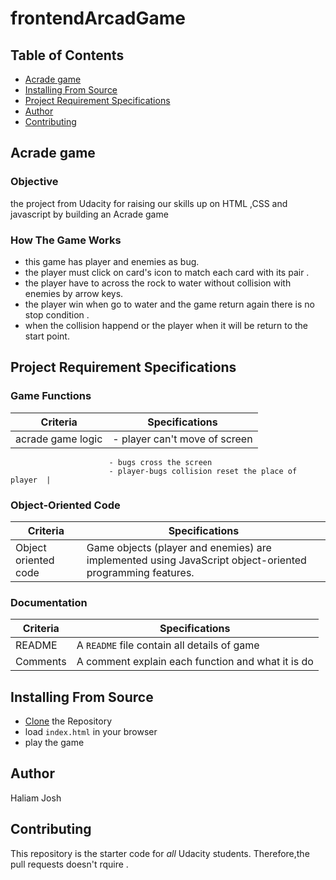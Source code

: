 # frontendArcadGame

## Table of Contents

* [Acrade game](#acrade-game)
* [Installing From Source](#installing-from-source)
* [Project Requirement Specifications](#project-requirement-specifications)
* [Author](#author)
* [Contributing](#contributing)

## Acrade game

### Objective

the project from Udacity for raising our skills up on HTML ,CSS and javascript by building an Acrade game

### How The Game Works

- this game  has player and enemies as bug. 
- the player must click on card's icon  to match each card with its pair . 
- the player have to across the rock to water without collision with enemies by arrow keys.
- the player win when go to water and the game return again there is no stop condition .
- when the collision happend or the player when it will be return to the start point.

## Project Requirement Specifications

### Game Functions

| Criteria              | Specifications    |
| --------------------- | ----------------- |
| acrade game logic     | - player can't move of screen 
                          - bugs cross the screen
                          - player-bugs collision reset the place of player  |

### Object-Oriented Code

| Criteria              | Specifications    |
| --------------------- | ----------------- |
| Object oriented code  | Game objects (player and enemies) are implemented using JavaScript object-oriented programming features.|


### Documentation

| Criteria              | Specifications    |
| --------------------- | ----------------- |
| README                | A `README` file contain all details of game  |
| Comments              | A comment explain each function and what it is do  |



## Installing From Source
 - [Clone](https://github.com/halima992/projectMemoryGame) the Repository
 - load `index.html` in your browser
 - play the game

## Author
Haliam Josh 

## Contributing
This repository is the starter code for _all_ Udacity students. Therefore,the pull requests doesn't rquire .


